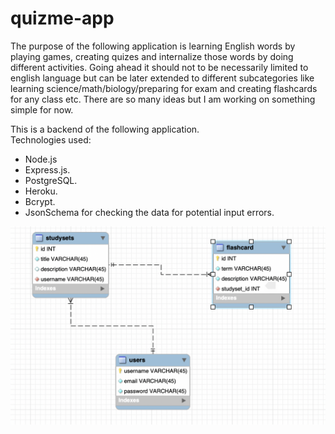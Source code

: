 # quizme-app

The purpose of the following application is learning English words by playing games,
creating quizes and internalize those words by doing different activities. Going ahead
it should not to be necessarily limited to english language but can be later extended to different subcategories 
like learning science/math/biology/preparing for exam and creating flashcards for any class etc. There are 
so many ideas but I am working on something simple for now. 

This is a backend of the following application.  
Technologies used:  
- Node.js
- Express.js. 
- PostgreSQL. 
- Heroku. 
- Bcrypt. 
- JsonSchema for checking the data for potential input errors. 

![alt text](sample.png)

